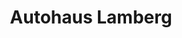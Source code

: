 ---
title: "Autohaus Lamberg"
url: /wolkersdorf-im-weinviertel/autohaus-lamberg-industriestrasse/
shop: Autohaus
---